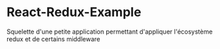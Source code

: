 # React-Redux-Example
Squelette d'une petite application permettant d'appliquer l'écosystème redux et de certains middleware
